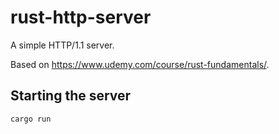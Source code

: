 # rust-http-server

A simple HTTP/1.1 server. 

Based on https://www.udemy.com/course/rust-fundamentals/.

## Starting the server
```bash
cargo run
```
